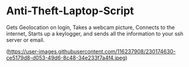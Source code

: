 # Anti-Theft-Laptop-Script
Gets Geolocation on login, Takes a webcam picture, Connects to the internet, Starts up a keylogger, and sends all the information to your ssh server or email.


(https://user-images.githubusercontent.com/116237908/230174630-ce5179d8-d053-49d6-8c48-34e233f7a4f4.jpeg)
